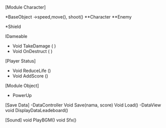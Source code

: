 [Module Character]

*BaseObject ->speed,move(), shoot()
**Character
**Enemy

*Shield

IDameable

- Void TakeDamage ( )
- Void OnDestruct ( )

[Player Status]
- Void ReduceLife ()
- Void AddScore ()


[Module Object]
- PowerUp

[Save Data]
-DataController
Void Save(nama, score)
Void Load()
-DataView
void DisplayDataLeadeboard()

[Sound]
void PlayBGM()
void Sfx()





